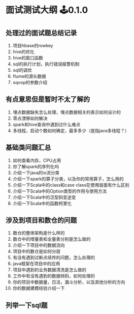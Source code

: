 # 面试测试大纲 🕹️0.1.0  

## 处理过的面试题总结记录
1. 项目hbase的rowkey  
2. hive的优化  
3. hive的窗口函数
4. sql的执行计划，执行错误报警机制  
5. sql的调优  
6. flume的源头数据  
7. sqoop的参数介绍  

## 有点意思但是暂时不太了解的
1. 埋点数据缺失怎么处理，埋点数据相关的表示如何设计的
2. 零点漂移如何解决
3. spark和hive查询中遇到过什么难点
4. 多线程，启动个数如何确定，最多多少（是指java多线程？）  

## 基础类问题汇总
1. 如何查看内存，CPU占用  
2. 你了解spark的序列化吗  
3. 介绍一下java的io流分类  
4. 介绍一下spark的算子分类，以及你的常用算子，怎么用的  
5. 介绍一下Scala中的class和case class在使用层面有什么区别  
6. 介绍一下Scala中的Option类型的作用与使用方法  
7. 介绍一下Scala中的泛型斜变逆变  
8. 介绍一下Scala中的函数柯里化  

## 涉及到项目和数仓的问题
1. 数仓的整体架构是什么样的  
2. 数仓中的增量表和全量表分别是怎么做的  
3. 介绍一下项目中的数据流向  
4. 项目中的数仓是如何分层  
5. 有没有遇到过断点续传的问题，怎么处理的  
6. java框架在项目中的应用  
7. 项目中遇到的业务数据清洗是怎么做的  
8. 工作中有没有遇到的数据倾斜，如何处理的  
9. 你的项目中数据量，日活，漏斗分析，以及其他分析的方向  
10. 你的数据建模经验介绍一下  

## 列举一下sql题
